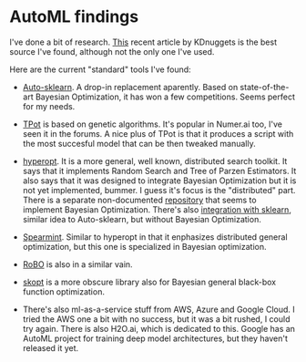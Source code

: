 # AutoML findings

I've done a bit of research. [This](https://www.kdnuggets.com/2017/01/current-state-automated-machine-learning.html)
recent article by KDnuggets is the best source I've found, although not the only one I've used.

Here are the current "standard" tools I've found:

* [Auto-sklearn](http://automl.github.io/auto-sklearn/stable/#). A drop-in replacement aparently. Based on 
state-of-the-art Bayesian Optimization, it has won a few competitions. Seems perfect for my needs.

* [TPot](https://github.com/rhiever/tpot) is based on genetic algorithms. It's popular in Numer.ai too, I've seen it
in the forums. A nice plus of TPot is that it produces a script with the most succesful model that can be then
tweaked manually.

* [hyperopt](http://hyperopt.github.io/hyperopt/). It is a more general, well known, distributed search toolkit.
It says that it implements Random Search and Tree of Parzen Estimators. It also says that it was designed to 
integrate Bayesian Optimization but it is not yet implemented, bummer. I guess it's focus is the "distributed"
part. There is a separate non-documented [repository](https://github.com/hyperopt/hyperopt-gpsmbo) that seems to 
implement Bayesian Optimization. There's also [integration with sklearn](http://hyperopt.github.io/hyperopt-sklearn/),
similar idea to Auto-sklearn, but without Bayesian Optimization.

* [Spearmint](https://github.com/HIPS/Spearmint). Similar to hyperopt in that it enphasizes distributed general
optimization, but this one is specialized in Bayesian optimization.

* [RoBO](http://www.ml4aad.org/automl/robo/) is also in a similar vain.

* [skopt](https://scikit-optimize.github.io/) is a more obscure library also for Bayesian general black-box function
optimization.

* There's also ml-as-a-service stuff from AWS, Azure and Google Cloud. I tried the AWS one a bit with no success,
but it was a bit rushed, I could try again. There is also H2O.ai, which is dedicated to this. Google has an AutoML
project for training deep model architectures, but they haven't released it yet.
